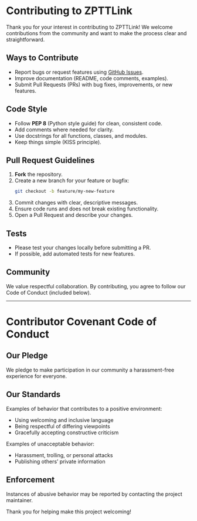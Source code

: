 # Contributing to ZPTTLink

Thank you for your interest in contributing to ZPTTLink! We welcome contributions from the community and want to make the process clear and straightforward.

## Ways to Contribute

- Report bugs or request features using [GitHub Issues](../../issues).
- Improve documentation (README, code comments, examples).
- Submit Pull Requests (PRs) with bug fixes, improvements, or new features.

## Code Style

- Follow **PEP 8** (Python style guide) for clean, consistent code.
- Add comments where needed for clarity.
- Use docstrings for all functions, classes, and modules.
- Keep things simple (KISS principle).

## Pull Request Guidelines

1. **Fork** the repository.
2. Create a new branch for your feature or bugfix:  
   ```bash
   git checkout -b feature/my-new-feature
   ```
3. Commit changes with clear, descriptive messages.
4. Ensure code runs and does not break existing functionality.
5. Open a Pull Request and describe your changes.

## Tests

- Please test your changes locally before submitting a PR.
- If possible, add automated tests for new features.

## Community

We value respectful collaboration. By contributing, you agree to follow our Code of Conduct (included below).

---

# Contributor Covenant Code of Conduct

## Our Pledge

We pledge to make participation in our community a harassment-free experience for everyone.

## Our Standards

Examples of behavior that contributes to a positive environment:
- Using welcoming and inclusive language
- Being respectful of differing viewpoints
- Gracefully accepting constructive criticism

Examples of unacceptable behavior:
- Harassment, trolling, or personal attacks
- Publishing others’ private information

## Enforcement

Instances of abusive behavior may be reported by contacting the project maintainer.

Thank you for helping make this project welcoming!
